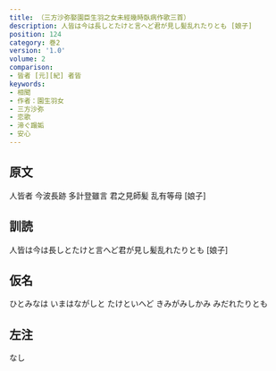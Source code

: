 ```yaml
---
title: （三方沙弥娶園臣生羽之女未經幾時臥病作歌三首）
description: 人皆は今は長しとたけと言へど君が見し髪乱れたりとも [娘子]
position: 124
category: 巻2
version: '1.0'
volume: 2
comparison:
- 皆者 [元][紀] 者皆
keywords:
- 相聞
- 作者：園生羽女
- 三方沙弥
- 恋歌
- 渧ぐ蹋姤
- 安心
---
```


## 原文

人皆者 今波長跡 多計登雖言 君之見師髪 乱有等母 [娘子]

## 訓読

人皆は今は長しとたけと言へど君が見し髪乱れたりとも [娘子]

## 仮名

ひとみなは いまはながしと たけといへど きみがみしかみ みだれたりとも

## 左注

なし
